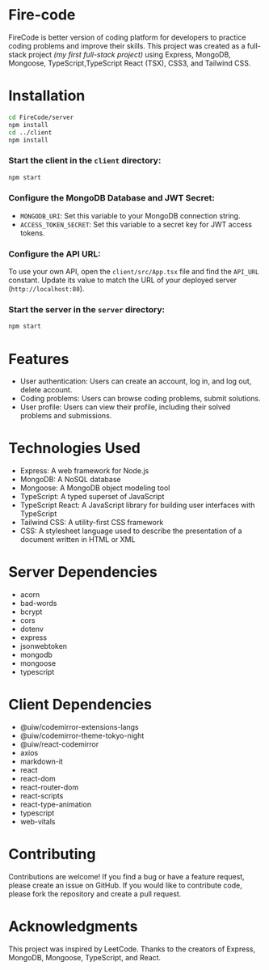 # Fire-code

FireCode is better version of coding platform for developers to practice coding problems and improve their skills. This project was created as a full-stack project _(my first full-stack project)_ using Express, MongoDB, Mongoose, TypeScript,TypeScript React (TSX), CSS3, and Tailwind CSS.

# Installation


```bash
cd FireCode/server
npm install
cd ../client
npm install
```

### Start the client in the `client` directory:

```bash
npm start
```

### Configure the MongoDB Database and JWT Secret:


-   `MONGODB_URI`: Set this variable to your MongoDB connection string.
-   `ACCESS_TOKEN_SECRET`: Set this variable to a secret key for JWT access tokens.

### Configure the API URL:

To use your own API, open the `client/src/App.tsx` file and find the `API_URL` constant. Update its value to match the URL of your deployed server (`http://localhost:80`).

### Start the server in the `server` directory:

```bash
npm start
```

# Features

-   User authentication: Users can create an account, log in, and log out, delete account.
-   Coding problems: Users can browse coding problems, submit solutions.
-   User profile: Users can view their profile, including their solved problems and submissions.

# Technologies Used

-   Express: A web framework for Node.js
-   MongoDB: A NoSQL database
-   Mongoose: A MongoDB object modeling tool
-   TypeScript: A typed superset of JavaScript
-   TypeScript React: A JavaScript library for building user interfaces with TypeScript
-   Tailwind CSS: A utility-first CSS framework
-   CSS: A stylesheet language used to describe the presentation of a document written in HTML or XML

# Server Dependencies

-   acorn
-   bad-words
-   bcrypt
-   cors
-   dotenv
-   express
-   jsonwebtoken
-   mongodb
-   mongoose
-   typescript

# Client Dependencies

-   @uiw/codemirror-extensions-langs
-   @uiw/codemirror-theme-tokyo-night
-   @uiw/react-codemirror
-   axios
-   markdown-it
-   react
-   react-dom
-   react-router-dom
-   react-scripts
-   react-type-animation
-   typescript
-   web-vitals

# Contributing

Contributions are welcome! If you find a bug or have a feature request, please create an issue on GitHub. If you would like to contribute code, please fork the repository and create a pull request.


# Acknowledgments

This project was inspired by LeetCode.
Thanks to the creators of Express, MongoDB, Mongoose, TypeScript, and React.
